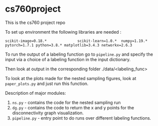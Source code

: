 # cs760project
This is the cs760 project repo 

To set up environment the following libraries are needed :

``scikit-image=0.18.*             
scikit-learn=1.0.*  numpy=1.19.* pytorch=1.7.1 python=3.8.* matplotlib=3.4.3 networkx=2.6.3``

To run the output of a labeling function go to  `pipeline.py` and specify the input
via a choice of a labeling function in the input dictionary. 


Then look at output in the corresponding folder ./data/<labeling_func>



To look at the plots made for the nested sampling figures, look at `paper_plots.py`
and just run this function. 


Description of major modules: 

1. `ns.py` - contains the code for the nested sampling run 
2.  `dg.py` - contains the code to return the x and y points for the disconnectivity graph visualization. 
3. `pipeline.py` - entry point to do runs over different labeling functions. 